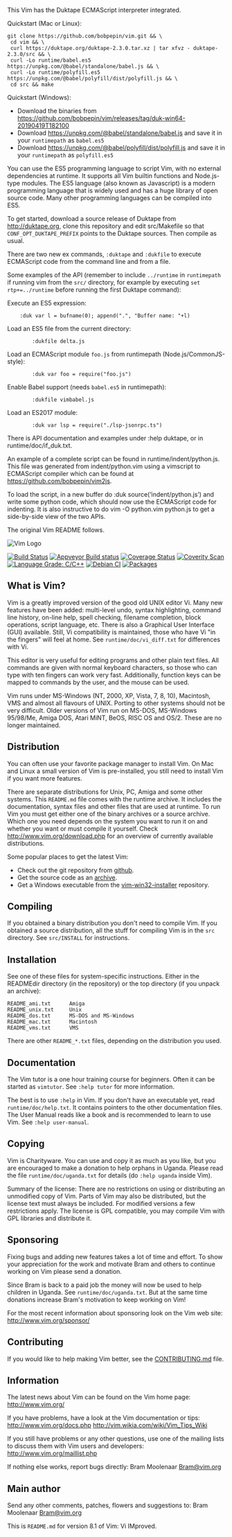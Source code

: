 This Vim has the Duktape ECMAScript interpreter integrated.

Quickstart (Mac or Linux):
```
git clone https://github.com/bobpepin/vim.git && \
 cd vim && \
 curl https://duktape.org/duktape-2.3.0.tar.xz | tar xfvz - duktape-2.3.0/src && \
 curl -Lo runtime/babel.es5 https://unpkg.com/@babel/standalone/babel.js && \
 curl -Lo runtime/polyfill.es5 https://unpkg.com/@babel/polyfill/dist/polyfill.js && \
 cd src && make
```

Quickstart (Windows):
- Download the binaries from https://github.com/bobpepin/vim/releases/tag/duk-win64-20190419T182100
- Download https://unpkg.com/@babel/standalone/babel.js and save it in your `runtimepath` as `babel.es5`
- Download https://unpkg.com/@babel/polyfill/dist/polyfill.js and save it in your `runtimepath` as `polyfill.es5`


You can use the ES5 programming language to script Vim, with no external dependencies at runtime. It supports all Vim builtin functions and Node.js-type modules. The ES5 language (also known as Javascript) is a modern programming language that is widely used and has a huge library of open source code. Many other programming languages can be compiled into ES5.

To get started, download a source release of Duktape from http://duktape.org, clone this repository and edit src/Makefile so that `CONF_OPT_DUKTAPE_PREFIX` points to the Duktape sources. Then compile as usual.

There are two new ex commands, `:duktape` and `:dukfile` to execute ECMAScript code from the command line and from a file.

Some examples of the API (remember to include `../runtime` in `runtimepath` if running vim from the `src/` directory, for example by executing `set rtp+=../runtime` before running the first Duktape command):

Execute an ES5 expression:
```
	:duk var l = bufname(0); append(".", "Buffer name: "+l)
```
Load an ES5 file from the current directory:
```
        :dukfile delta.js
```
Load an ECMAScript module `foo.js` from runtimepath (Node.js/CommonJS-style):
```
        :duk var foo = require("foo.js")
```
Enable Babel support (needs `babel.es5` in runtimepath):
```
        :dukfile vimbabel.js
```
Load an ES2017 module:
```
        :duk var lsp = require("./lsp-jsonrpc.ts")
```

There is API documentation and examples under :help duktape, or in
runtime/doc/if_duk.txt.

An example of a complete script can be found in runtime/indent/python.js. 
This file was generated from indent/python.vim using a vimscript to ECMAScript compiler which can be found at
https://github.com/bobpepin/vim2js.

To load the script, in a new buffer do :duk source(‘indent/python.js’) and write
some python code, which should now use the ECMAScript code for indenting. It
is also instructive to do vim -O python.vim python.js to get a side-by-side
view of the two APIs.

The original Vim README follows.

![Vim Logo](https://github.com/vim/vim/blob/master/runtime/vimlogo.gif)

[![Build Status](https://travis-ci.org/vim/vim.svg?branch=master)](https://travis-ci.org/vim/vim)
[![Appveyor Build status](https://ci.appveyor.com/api/projects/status/o2qht2kjm02sgghk?svg=true)](https://ci.appveyor.com/project/chrisbra/vim)
[![Coverage Status](https://codecov.io/gh/vim/vim/coverage.svg?branch=master)](https://codecov.io/gh/vim/vim?branch=master)
[![Coverity Scan](https://scan.coverity.com/projects/241/badge.svg)](https://scan.coverity.com/projects/vim)
[![Language Grade: C/C++](https://img.shields.io/lgtm/grade/cpp/g/vim/vim.svg?logo=lgtm&logoWidth=18)](https://lgtm.com/projects/g/vim/vim/context:cpp)
[![Debian CI](https://badges.debian.net/badges/debian/testing/vim/version.svg)](https://buildd.debian.org/vim)
[![Packages](https://repology.org/badge/tiny-repos/vim.svg)](https://repology.org/metapackage/vim)


## What is Vim? ##

Vim is a greatly improved version of the good old UNIX editor Vi.  Many new
features have been added: multi-level undo, syntax highlighting, command line
history, on-line help, spell checking, filename completion, block operations,
script language, etc.  There is also a Graphical User Interface (GUI)
available.  Still, Vi compatibility is maintained, those who have Vi "in the
fingers" will feel at home.  See `runtime/doc/vi_diff.txt` for differences with
Vi.

This editor is very useful for editing programs and other plain text files.
All commands are given with normal keyboard characters, so those who can type
with ten fingers can work very fast.  Additionally, function keys can be
mapped to commands by the user, and the mouse can be used.

Vim runs under MS-Windows (NT, 2000, XP, Vista, 7, 8, 10), Macintosh, VMS and
almost all flavours of UNIX.  Porting to other systems should not be very
difficult.  Older versions of Vim run on MS-DOS, MS-Windows 95/98/Me, Amiga
DOS, Atari MiNT, BeOS, RISC OS and OS/2.  These are no longer maintained.


## Distribution ##

You can often use your favorite package manager to install Vim.  On Mac and
Linux a small version of Vim is pre-installed, you still need to install Vim
if you want more features.

There are separate distributions for Unix, PC, Amiga and some other systems.
This `README.md` file comes with the runtime archive.  It includes the
documentation, syntax files and other files that are used at runtime.  To run
Vim you must get either one of the binary archives or a source archive.
Which one you need depends on the system you want to run it on and whether you
want or must compile it yourself.  Check http://www.vim.org/download.php for
an overview of currently available distributions.

Some popular places to get the latest Vim:
* Check out the git repository from [github](https://github.com/vim/vim).
* Get the source code as an [archive](https://github.com/vim/vim/releases).
* Get a Windows executable from the
[vim-win32-installer](https://github.com/vim/vim-win32-installer/releases) repository.



## Compiling ##

If you obtained a binary distribution you don't need to compile Vim.  If you
obtained a source distribution, all the stuff for compiling Vim is in the
`src` directory.  See `src/INSTALL` for instructions.


## Installation ##

See one of these files for system-specific instructions.  Either in the
READMEdir directory (in the repository) or the top directory (if you unpack an
archive):

	README_ami.txt		Amiga
	README_unix.txt		Unix
	README_dos.txt		MS-DOS and MS-Windows
	README_mac.txt		Macintosh
	README_vms.txt		VMS

There are other `README_*.txt` files, depending on the distribution you used.


## Documentation ##

The Vim tutor is a one hour training course for beginners.  Often it can be
started as `vimtutor`.  See `:help tutor` for more information.

The best is to use `:help` in Vim.  If you don't have an executable yet, read
`runtime/doc/help.txt`.  It contains pointers to the other documentation
files.  The User Manual reads like a book and is recommended to learn to use
Vim.  See `:help user-manual`.


## Copying ##

Vim is Charityware.  You can use and copy it as much as you like, but you are
encouraged to make a donation to help orphans in Uganda.  Please read the file
`runtime/doc/uganda.txt` for details (do `:help uganda` inside Vim).

Summary of the license: There are no restrictions on using or distributing an
unmodified copy of Vim.  Parts of Vim may also be distributed, but the license
text must always be included.  For modified versions a few restrictions apply.
The license is GPL compatible, you may compile Vim with GPL libraries and
distribute it.


## Sponsoring ##

Fixing bugs and adding new features takes a lot of time and effort.  To show
your appreciation for the work and motivate Bram and others to continue
working on Vim please send a donation.

Since Bram is back to a paid job the money will now be used to help children
in Uganda.  See `runtime/doc/uganda.txt`.  But at the same time donations
increase Bram's motivation to keep working on Vim!

For the most recent information about sponsoring look on the Vim web site:
	http://www.vim.org/sponsor/


## Contributing ##

If you would like to help making Vim better, see the [CONTRIBUTING.md](https://github.com/vim/vim/blob/master/CONTRIBUTING.md) file.


## Information ##

The latest news about Vim can be found on the Vim home page:
	http://www.vim.org/

If you have problems, have a look at the Vim documentation or tips:
	http://www.vim.org/docs.php
	http://vim.wikia.com/wiki/Vim_Tips_Wiki

If you still have problems or any other questions, use one of the mailing
lists to discuss them with Vim users and developers:
	http://www.vim.org/maillist.php

If nothing else works, report bugs directly:
	Bram Moolenaar <Bram@vim.org>


## Main author ##

Send any other comments, patches, flowers and suggestions to:
	Bram Moolenaar <Bram@vim.org>


This is `README.md` for version 8.1 of Vim: Vi IMproved.
